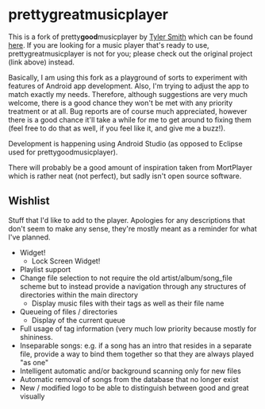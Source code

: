 prettygreatmusicplayer
=====================

This is a fork of pretty<b>good</b>musicplayer by [Tyler Smith](https://github.com/smithdtyler) 
which can be found [here](https://github.com/smithdtyler/prettygoodmusicplayer). If you are looking 
for a music player that's ready to use, prettygreatmusicplayer is not for you; please check out the 
original project (link above) instead.

Basically, I am using this fork as a playground of sorts to experiment with features of Android app 
development. Also, I'm trying to adjust the app to match exactly my needs. Therefore, although 
suggestions are very much welcome, there is a good chance they won't be met with any priority 
treatment or at all. Bug reports are of course much appreciated, however there is a good chance 
it'll take a while for me to get around to fixing them (feel free to do that as well, if you feel 
like it, and give me a buzz!).

Development is happening using Android Studio (as opposed to Eclipse used for 
prettygoodmusicplayer).

There will probably be a good amount of inspiration taken from MortPlayer which is rather neat
(not perfect), but sadly isn't open source software.


## Wishlist

Stuff that I'd like to add to the player. Apologies for any descriptions that don't seem to make any
sense, they're mostly meant as a reminder for what I've planned.

* Widget!
    * Lock Screen Widget!
* Playlist support
* Change file selection to not require the old artist/album/song_file scheme but to instead provide
  a navigation through any structures of directories within the main directory
    * Display music files with their tags as well as their file name
* Queueing of files / directories
    * Display of the current queue
* Full usage of tag information (very much low priority because mostly for shininess.
* Inseparable songs: e.g. if a song has an intro that resides in a separate file, provide a way to 
  bind them together so that they are always played "as one"
* Intelligent automatic and/or background scanning only for new files
* Automatic removal of songs from the database that no longer exist
* New / modified logo to be able to distinguish between good and great visually
